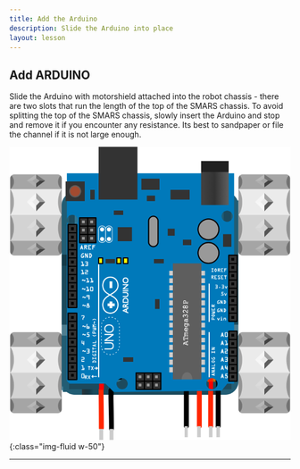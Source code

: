 ```yaml
---
title: Add the Arduino
description: Slide the Arduino into place
layout: lesson
---
```


## Add ARDUINO

Slide the Arduino with motorshield attached into the robot chassis - there are two slots that run the length of the top of the SMARS chassis. To avoid splitting the top of the SMARS chassis, slowly insert the Arduino and stop and remove it if you encounter any resistance. Its best to sandpaper or file the channel if it is not large enough.

![Arduino](assets/arduino.png){:class="img-fluid w-50"}

---
